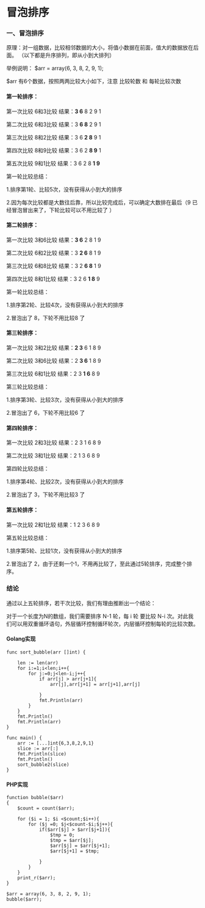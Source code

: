 # 冒泡排序

### 一、冒泡排序

原理：对一组数据，比较相邻数据的大小，将值小数据在前面，值大的数据放在后面。   （以下都是升序排列，即从小到大排列）

举例说明： $arr = array(6, 3, 8, 2, 9, 1);

$arr 有6个数据，按照两两比较大小如下，注意  比较轮数 和 每轮比较次数 

#### 第一轮排序：
第一次比较  6和3比较 结果：__3   6__   8   2   9   1     

第二次比较  6和3比较 结果：3   __6   8__   2   9   1 

第三次比较  8和2比较 结果：3    6   __2   8__   9   1 

第四次比较  8和9比较 结果：3    6   2   __8   9__   1 

第五次比较  9和1比较 结果：3    6   2   8   __1   9__ 

第一轮比较总结：

1.排序第1轮、比较5次，没有获得从小到大的排序   

2.因为每次比较都是大数往后靠，所以比较完成后，可以确定大数排在最后（9 已经冒泡冒出来了，下轮比较可以不用比较了 ）


#### 第二轮排序：
第一次比较  3和6比较 结果：__3    6__   2   8   1   9     

第二次比较  6和2比较 结果：3    __2   6__   8   1   9 

第三次比较  6和8比较 结果：3    2   __6   8__   1   9 

第四次比较  8和1比较 结果：3    2   6   __1   8__   9

第一轮比较总结：

1.排序第2轮、比较4次，没有获得从小到大的排序

2.冒泡出了 8，下轮不用比较8 了

#### 第三轮排序：
第一次比较  3和2比较 结果：__2    3__   6   1   8   9     

第二次比较  3和6比较 结果：2    __3   6__   1   8   9 

第三次比较  6和1比较 结果：2    3   __1   6__   8   9 

第三轮比较总结：

1.排序第3轮、比较3次，没有获得从小到大的排序  
 
2.冒泡出了 6，下轮不用比较6 了　

#### 第四轮排序：

第一次比较  2和3比较 结果：2    3   1   6   8   9     

第二次比较  3和1比较 结果：2    1   3   6   8   9 

第四轮比较总结：

1.排序第4轮、比较2次，没有获得从小到大的排序   

2.冒泡出了 3，下轮不用比较3 了


#### 第五轮排序：

第一次比较  2和1比较 结果：1   2   3   6   8   9     

第五轮比较总结：

1.排序第5轮、比较1次，没有获得从小到大的排序  

2.冒泡出了 2，由于还剩一个1，不用再比较了，至此通过5轮排序，完成整个排序。


### 结论
通过以上五轮排序，若干次比较，我们有理由推断出一个结论：

对于一个长度为N的数组，我们需要排序 N-1 轮，每 i 轮 要比较 N-i 次。对此我们可以用双重循环语句，外层循环控制循环轮次，内层循环控制每轮的比较次数。

#### Golang实现
```
func sort_bubble(arr []int) {

	len := len(arr)
	for i:=1;i<len;i++{
		for j:=0;j<len-i;j++{
			if arr[j] > arr[j+1]{
				arr[j],arr[j+1] = arr[j+1],arr[j]

			}
			fmt.Println(arr)
		}
	}
	fmt.Println()
	fmt.Println(arr)
}

func main() {
	arr := [...]int{6,3,8,2,9,1}
	slice := arr[:]
	fmt.Println(slice)
	fmt.Println()
	sort_bubble2(slice)
}
```


#### PHP实现
```
function bubble($arr)
{
    $count = count($arr);

    for ($i = 1; $i <$count;$i++){
        for ($j =0; $j<$count-$i;$j++){
            if($arr[$j] > $arr[$j+1]){
                $tmp = 0;
                $tmp = $arr[$j];
                $arr[$j] = $arr[$j+1];
                $arr[$j+1] = $tmp;

            }
        }
    }
    print_r($arr);
}

$arr = array(6, 3, 8, 2, 9, 1);
bubble($arr);
```



